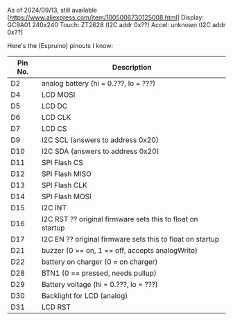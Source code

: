 As of 2024/09/13, still available [https://www.aliexpress.com/item/1005006730125008.html]
Display: GC9A01 240x240
Touch: ZT2628 (I2C addr 0x??)
Accel: unknown (I2C addr 0x??)

Here's the (Espruino) pinouts I know:

| Pin No.  | Description |
| ------------- | ------------- |
|D2| analog battery (hi = 0.???, lo = ???)|
|D4| LCD MOSI |
|D5| LCD DC |
|D6| LCD CLK |
|D7| LCD CS |
|D9| I2C SCL (answers to address 0x20)|
|D10| I2C SDA (answers to address 0x20)|
|D11 | SPI Flash CS |
|D12 | SPI Flash MISO |
|D13 | SPI Flash CLK |
|D14 | SPI Flash MOSI |
|D15| I2C INT |
|D16 | I2C RST ?? original firmware sets this to float on startup |
|D17 | I2C EN ?? original firmware sets this to float on startup |
|D21| buzzer (0 == on, 1 == off, accepts analogWrite)|
|D22| battery on charger (0 = on charger) |
|D28| BTN1 (0 == pressed, needs pullup)|
|D29| Battery voltage (hi = 0.???, lo = ???)|
|D30| Backlight for LCD (analog)|
|D31| LCD RST |